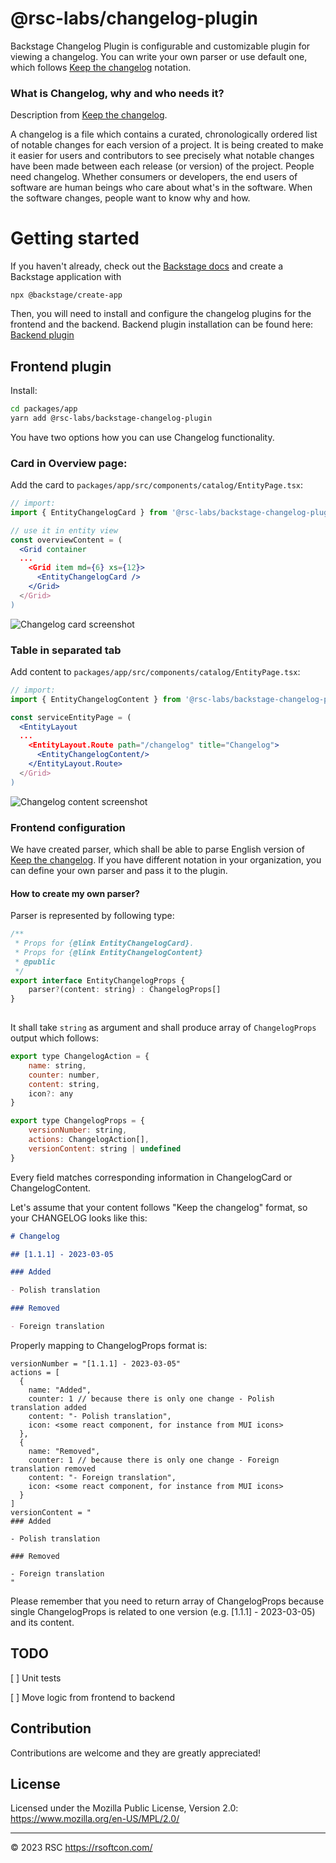 # @rsc-labs/changelog-plugin

Backstage Changelog Plugin is configurable and customizable plugin for viewing a changelog.
You can write your own parser or use default one, which follows [Keep the changelog](https://keepachangelog.com/) notation.

### What is Changelog, why and who needs it?
Description from [Keep the changelog](https://keepachangelog.com/).

A changelog is a file which contains a curated, chronologically ordered list of notable changes for each version of a project.
It is being created to make it easier for users and contributors to see precisely what notable changes have been made between each release (or version) of the project.
People need changelog. Whether consumers or developers, the end users of software are human beings who care about what's in the software. When the software changes, people want to know why and how.

# Getting started

If you haven't already, check out the [Backstage docs](https://backstage.io/docs/getting-started/) and create a Backstage application with
```
npx @backstage/create-app
```

Then, you will need to install and configure the changelog plugins for the frontend and the backend.
Backend plugin installation can be found here: [Backend plugin](https://github.com/RSC-Labs/backstage-changelog-plugin/tree/main/plugins/backstage-changelog-plugin-backend)

## Frontend plugin

Install:
```bash
cd packages/app
yarn add @rsc-labs/backstage-changelog-plugin
```

You have two options how you can use Changelog functionality.

### Card in Overview page:

Add the card to `packages/app/src/components/catalog/EntityPage.tsx`:
```jsx
// import:
import { EntityChangelogCard } from '@rsc-labs/backstage-changelog-plugin';

// use it in entity view
const overviewContent = (
  <Grid container
  ...
    <Grid item md={6} xs={12}>
      <EntityChangelogCard />
    </Grid>
  </Grid>
)
```

<img src='https://raw.githubusercontent.com/RSC-Labs/backstage-changelog-plugin/main/docs/changelog_entity_card.png' alt='Changelog card screenshot'>

### Table in separated tab

Add content to `packages/app/src/components/catalog/EntityPage.tsx`:
```jsx
// import:
import { EntityChangelogContent } from '@rsc-labs/backstage-changelog-plugin';

const serviceEntityPage = (
  <EntityLayout
  ...
    <EntityLayout.Route path="/changelog" title="Changelog">
      <EntityChangelogContent/>
    </EntityLayout.Route>
  </Grid>
)
```

<img src='https://raw.githubusercontent.com/RSC-Labs/backstage-changelog-plugin/main/docs/changelog_entity_content.png' alt='Changelog content screenshot'>

### Frontend configuration

We have created parser, which shall be able to parse English version of [Keep the changelog](https://keepachangelog.com/).
If you have different notation in your organization, you can define your own parser and pass it to the plugin.

#### How to create my own parser?

Parser is represented by following type:

```jsx
/**
 * Props for {@link EntityChangelogCard}.
 * Props for {@link EntityChangelogContent}
 * @public
 */
export interface EntityChangelogProps {
    parser?(content: string) : ChangelogProps[]
}
  
```
It shall take `string` as argument and shall produce array of `ChangelogProps` output which follows:

```jsx
export type ChangelogAction = {
    name: string,
    counter: number,
    content: string,
    icon?: any
}

export type ChangelogProps = {
    versionNumber: string,
    actions: ChangelogAction[],
    versionContent: string | undefined
}
```

Every field matches corresponding information in ChangelogCard or ChangelogContent.

Let's assume that your content follows "Keep the changelog" format, so your CHANGELOG looks like this:
```md
# Changelog

## [1.1.1] - 2023-03-05

### Added

- Polish translation

### Removed

- Foreign translation

```

Properly mapping to ChangelogProps format is:
```
versionNumber = "[1.1.1] - 2023-03-05"
actions = [
  {
    name: "Added",
    counter: 1 // because there is only one change - Polish translation added
    content: "- Polish translation",
    icon: <some react component, for instance from MUI icons>
  },
  {
    name: "Removed",
    counter: 1 // because there is only one change - Foreign translation removed
    content: "- Foreign translation",
    icon: <some react component, for instance from MUI icons>
  }
]
versionContent = "
### Added

- Polish translation

### Removed

- Foreign translation
"
```

Please remember that you need to return array of ChangelogProps because single ChangelogProps is related to one version (e.g. [1.1.1] - 2023-03-05) and its content.

## TODO

[ ] Unit tests

[ ] Move logic from frontend to backend

## Contribution

Contributions are welcome and they are greatly appreciated!

## License

Licensed under the Mozilla Public License, Version 2.0: https://www.mozilla.org/en-US/MPL/2.0/

---

© 2023 RSC https://rsoftcon.com/